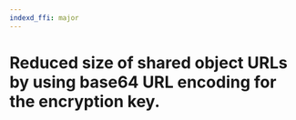 ```yaml
---
indexd_ffi: major
---
```


# Reduced size of shared object URLs by using base64 URL encoding for the encryption key.

